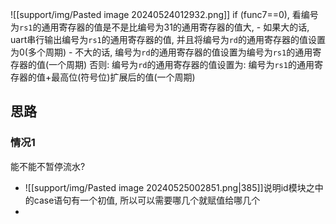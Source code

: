 ![[support/img/Pasted image 20240524012932.png]]
if (func7\==0), 
	看编号为`rs1`的通用寄存器的值是不是比编号为31的通用寄存器的值大,
		- 如果大的话, uart串行输出编号为`rs1`的通用寄存器的值, 并且将编号为`rd`的通用寄存器的值设置为0(多个周期)
		- 不大的话, 编号为`rd`的通用寄存器的值设置为编号为`rs1`的通用寄存器的值(一个周期)
	否则: 编号为`rd`的通用寄存器的值设置为: 编号为`rs1`的通用寄存器的值+最高位(符号位)扩展后的值(一个周期)
## 思路
### 情况1
能不能不暂停流水?
- ![[support/img/Pasted image 20240525002851.png|385]]说明id模块之中的case语句有一个初值, 所以可以需要哪几个就赋值给哪几个
- 